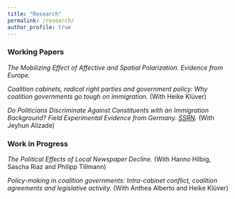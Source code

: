 ```yaml
---
title: "Research"
permalink: /research/
author_profile: true
---
```


### Working Papers

*The Mobilizing Effect of Affective and Spatial Polarization. Evidence from Europe.*

*Coalition cabinets, radical right parties and government policy: Why coalition governments go tough on immigration.* (With Heike Klüver)

*Do Politicians Discriminate Against Constituents with an Immigration Background? Field Experimental Evidence from Germany. [SSRN](https://papers.ssrn.com/sol3/Papers.cfm?abstract_id=3559396).* (With Jeyhun Alizade)

### Work in Progress

*The Political Effects of Local Newspaper Decline.* (With Hanno Hilbig, Sascha Riaz and Philipp Tillmann)

*Policy-making in coalition governments: Intra-cabinet conflict, coalition agreements and legislative activity.* (With Anthea Alberto and Heike Klüver)